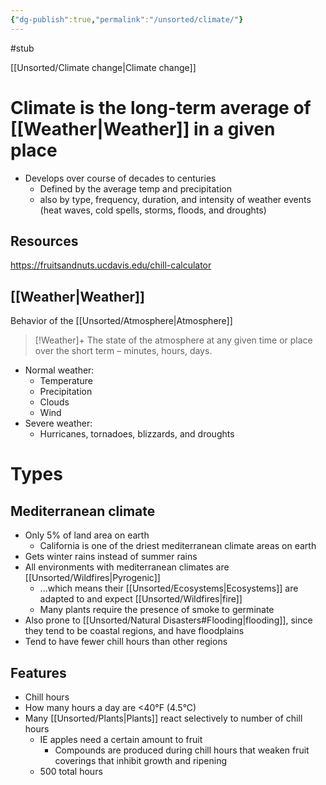 ```yaml
---
{"dg-publish":true,"permalink":"/unsorted/climate/"}
---
```


#stub

[[Unsorted/Climate change\|Climate change]]

# Climate is the long-term average of [[Weather\|Weather]] in a given place

- Develops over course of decades to centuries
	- Defined by the average temp and precipitation
	- also by type, frequency, duration, and intensity of weather events (heat waves, cold spells, storms, floods, and droughts)

## Resources
https://fruitsandnuts.ucdavis.edu/chill-calculator



## [[Weather\|Weather]]
Behavior of the [[Unsorted/Atmosphere\|Atmosphere]]
> [!Weather]+
> The state of the atmosphere at any given time or place over the short term – minutes, hours, days.

- Normal weather:
	- Temperature
	- Precipitation
	- Clouds
	- Wind
- Severe weather:
	- Hurricanes, tornadoes, blizzards, and droughts



# Types

## Mediterranean climate
- Only 5% of land area on earth
	- California is one of the driest mediterranean climate areas on earth
- Gets winter rains instead of summer rains
- All environments with mediterranean climates are [[Unsorted/Wildfires\|Pyrogenic]]
	- ...which means their [[Unsorted/Ecosystems\|Ecosystems]] are adapted to and expect [[Unsorted/Wildfires\|fire]]
	- Many plants require the presence of smoke to germinate
- Also prone to [[Unsorted/Natural Disasters#Flooding\|flooding]], since they tend to be coastal regions, and have floodplains
- Tend to have fewer chill hours than other regions





## Features
- Chill hours
- How many hours a day are <40°F (4.5°C)
- Many [[Unsorted/Plants\|Plants]] react selectively to number of chill hours
	- IE apples need a certain amount to fruit
		- Compounds are produced during chill hours that weaken fruit coverings that inhibit growth and ripening
	- 500 total hours